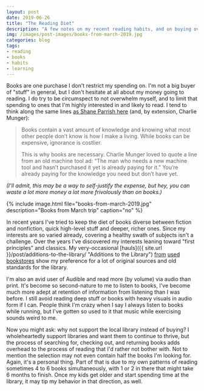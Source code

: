 ```yaml
---
layout: post
date: 2019-06-26
title: "The Reading Diet"
description: "A few notes on my recent reading habits, and on buying over renting books."
img: /images/post-images/books-from-march-2019.jpg
categories: blog
tags:
- reading
- books
- habits
- learning
---
```


Books are one purchase I don't restrict my spending on. I'm not a big buyer of "stuff" in general, but I don't hesitate at all about my money going to reading. I do try to be circumspect to not overwhelm myself, and to limit that spending to ones that I'm highly interested in and likely to read. I tend to think along the same lines [as Shane Parrish here](https://medium.com/the-mission/wtf-i-just-spent-1-207-40-on-books-6e5639e1f7bc "I Just Spent $1207 on Books") (and, by extension, Charlie Munger):

> Books contain a vast amount of knowledge and knowing what most other people don’t know is how I make a living. While books can be expensive, ignorance is costlier.
>
> This is why books are necessary. Charlie Munger loved to quote a line from an old machine tool ad: “The man who needs a new machine tool and hasn’t purchased it yet is already paying for it.” You’re already paying for the knowledge you need but don’t have yet.

_(I'll admit, this may be a way to self-justify the expense, but hey, you can waste a lot more money a lot more frivolously than on books.)_

{% include image.html file="books-from-march-2019.jpg" description="Books from March trip" caption="no" %}

In recent years I've tried to keep the diet of books diverse between fiction and nonfiction, quick high-level stuff and deeper, richer ones. Since my interests are so varied already, covering a healthy swath of subjects isn't a challenge. Over the years I've discovered my interests leaning toward "first principles" and classics. My very-occasional [hauls]({{ site.url }}/post/additions-to-the-library/ "Additions to the Library") [from](https://photos.app.goo.gl/pifFagyUfDvwjdbq5 "Lot of books") [used bookstores](https://photos.app.goo.gl/hK83ugwY1jb81FYM9 "Lot of books 2") show my preference for a lot of original sources and old standards for the library.

I'm also an avid user of Audible and read more (by volume) via audio than print. It's become so second-nature to me to listen to books, I've become much more adept at retention of information from listening than I was before. I still avoid reading deep stuff or books with heavy visuals in audio form if I can. People think I'm crazy when I say I always listen to books while running, but I've gotten so used to it that music while exercising sounds weird to me.

Now you might ask: why not support the local library instead of buying? I wholeheartedly support libraries and want them to continue to thrive, but the process of searching for, checking out, and returning books adds overhead to the process of reading that I'd rather not bother with. Not to mention the selection may not even contain half the books I'm looking for. Again, it's a personal thing. Part of that is due to my own patterns of reading sometimes 4 to 6 books simultaneously, with 1 or 2 in there that might take 6 months to finish. Once my kids get older and start spending time at the library, it may tip my behavior in that direction, as well.
